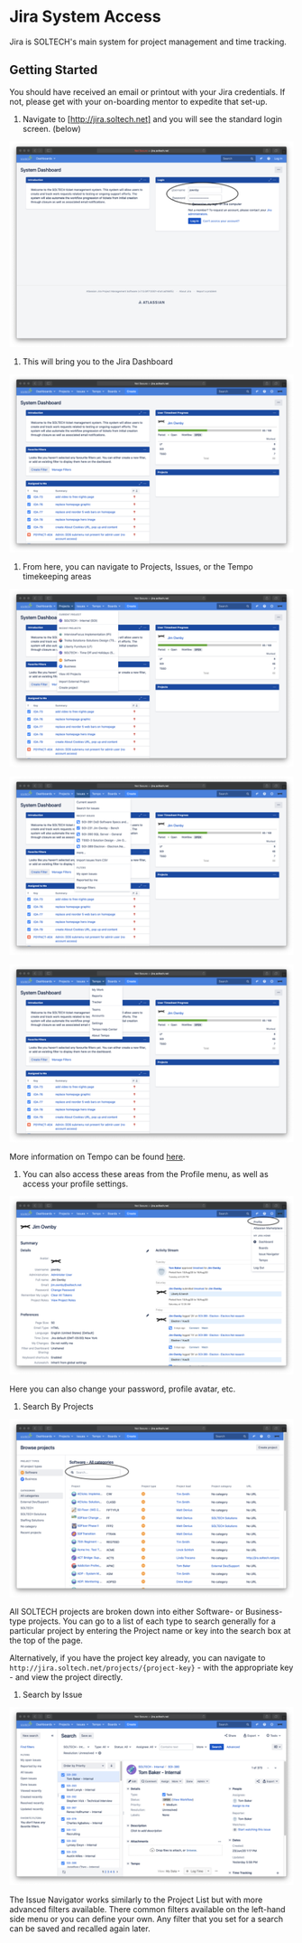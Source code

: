 # Jira System Access

Jira is SOLTECH's main system for project management and time tracking.

## Getting Started

You should have received an email or printout with your Jira credentials. If not, please get with your on-boarding mentor to expedite that set-up.

1. Navigate to [http://jira.soltech.net] and you will see the standard login screen. (below)

![Jira Sign-in](./assets/Jira/jira-signin.png)

1. This will bring you to the Jira Dashboard

![Jira Dashboard](./assets/Jira/jira-dashboard.png)

1. From here, you can navigate to Projects, Issues, or the Tempo timekeeping areas

![Project DropDown](./assets/Jira/jira-dashboard-projects.png)

![Issues Dropdown](./assets/Jira/jira-dashboard-issues.png)

![Tempo Dropdown](./assets/Jira/jira-dashboard-tempo.png)

More information on Tempo can be found [here](Tempo_Timekeeping.md).

1. You can also access these areas from the Profile menu, as well as access your profile settings.

![Profile Page](./assets/Jira/jira-profile.png)

Here you can also change your password, profile avatar, etc.

1. Search By Projects

![Project List](./assets/Jira/jira-project-list.png)

All SOLTECH projects are broken down into either Software- or Business-type projects. You can go to a list of each type to search generally for a particular project by entering the Project name or key into the search box at the top of the page.

Alternatively, if you have the project key already, you can navigate to `http://jira.soltech.net/projects/{project-key}` - with the appropriate key - and view the project directly.

1. Search by Issue

![Issue Navigator](./assets/Jira/jira-issue-navigator.png)

The Issue Navigator works similarly to the Project List but with more advanced filters available. There common filters available on the left-hand side menu or you can define your own. Any filter that you set for a search can be saved and recalled again later.
